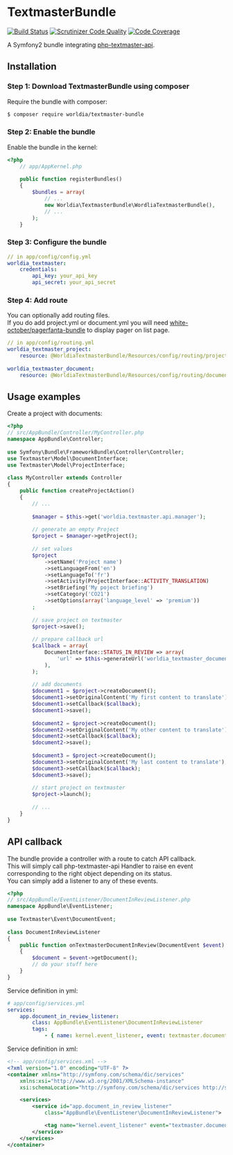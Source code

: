 # TextmasterBundle

[![Build Status](https://travis-ci.org/worldia/textmaster-bundle.svg?branch=master)](https://travis-ci.org/worldia/textmaster-bundle) [![Scrutinizer Code Quality](https://scrutinizer-ci.com/g/worldia/textmaster-bundle/badges/quality-score.png?b=master&s=9eb65ec3ad399ec652d0f8deab4968d1201608cc)](https://scrutinizer-ci.com/g/worldia/textmaster-bundle/?branch=master) [![Code Coverage](https://scrutinizer-ci.com/g/worldia/textmaster-bundle/badges/coverage.png?b=master&s=27adaf2cde1d45ab9ffabe86d24ada544e51207f)](https://scrutinizer-ci.com/g/worldia/textmaster-bundle/?branch=master)

A Symfony2 bundle integrating [php-textmaster-api](https://github.com/worldia/php-textmaster-api).

## Installation

### Step 1: Download TextmasterBundle using composer

Require the bundle with composer:

```bash
$ composer require worldia/textmaster-bundle
```

### Step 2: Enable the bundle

Enable the bundle in the kernel:

```php
<?php
    // app/AppKernel.php
  
    public function registerBundles()
    {
        $bundles = array(
            // ...
            new Worldia\TextmasterBundle\WordliaTextmasterBundle(),
            // ...
        );
    }
```

### Step 3: Configure the bundle

```yml
// in app/config/config.yml
worldia_textmaster:
    credentials:
        api_key: your_api_key
        api_secret: your_api_secret
```

### Step 4: Add route

You can optionally add routing files.  
If you do add project.yml or document.yml you will need [white-october/pagerfanta-bundle](https://github.com/whiteoctober/WhiteOctoberPagerfantaBundle#installation) to display pager on list page.

```yml
// in app/config/routing.yml
worldia_textmaster_project:
    resource: @WorldiaTextmasterBundle/Resources/config/routing/project.yml
  
worldia_textmaster_document:
    resource: @WorldiaTextmasterBundle/Resources/config/routing/document.yml
```

## Usage examples

Create a project with documents:
```php
<?php
// src/AppBundle/Controller/MyController.php
namespace AppBundle\Controller;
  
use Symfony\Bundle\FrameworkBundle\Controller\Controller;
use Textmaster\Model\DocumentInterface;
use Textmaster\Model\ProjectInterface;
  
class MyController extends Controller
{
    public function createProjectAction()
    {
        // ...
  
        $manager = $this->get('worldia.textmaster.api.manager');
  
        // generate an empty Project
        $project = $manager->getProject();
  
        // set values
        $project
            ->setName('Project name')
            ->setLanguageFrom('en')
            ->setLanguageTo('fr')
            ->setActivity(ProjectInterface::ACTIVITY_TRANSLATION)
            ->setBriefing('My poject briefing')
            ->setCategory('CO21')
            ->setOptions(array('language_level' => 'premium'))
        ;
  
        // save project on textmaster
        $project->save();
  
        // prepare callback url
        $callback = array(
            DocumentInterface::STATUS_IN_REVIEW => array(
                'url' => $this->generateUrl('worldia_textmaster_document_update', ['projectId' => $project->getId()]),
            ),
        );
  
        // add documents
        $document1 = $project->createDocument();
        $document1->setOriginalContent('My first content to translate');
        $document1->setCallback($callback);
        $document1->save();
  
        $document2 = $project->createDocument();
        $document2->setOriginalContent('My other content to translate');
        $document2->setCallback($callback);
        $document2->save();
  
        $document3 = $project->createDocument();
        $document3->setOriginalContent('My last content to translate');
        $document3->setCallback($callback);
        $document3->save();
  
        // start project on textmaster
        $project->launch();
  
        // ...
    }
}
```

## API callback

The bundle provide a controller with a route to catch API callback.  
This will simply call php-textmaster-api Handler to raise en event corresponding to the right object depending on its status.  
You can simply add a listener to any of these events.

```php
<?php
// src/AppBundle/EventListener/DocumentInReviewListener.php
namespace AppBundle\EventListener;
  
use Textmaster\Event\DocumentEvent;
  
class DocumentInReviewListener
{
    public function onTextmasterDocumentInReview(DocumentEvent $event)
    {
        $document = $event->getDocument();
        // do your stuff here
    }
}
```

Service definition in yml:
```yml
# app/config/services.yml
services:
    app.document_in_review_listener:
        class: AppBundle\EventListener\DocumentInReviewListener
        tags:
            - { name: kernel.event_listener, event: textmaster.document.in_review }
```

Service definition in xml:
```xml
<!-- app/config/services.xml -->
<?xml version="1.0" encoding="UTF-8" ?>
<container xmlns="http://symfony.com/schema/dic/services"
    xmlns:xsi="http://www.w3.org/2001/XMLSchema-instance"
    xsi:schemaLocation="http://symfony.com/schema/dic/services http://symfony.com/schema/dic/services/services-1.0.xsd">

    <services>
        <service id="app.document_in_review_listener"
            class="AppBundle\EventListener\DocumentInReviewListener">

            <tag name="kernel.event_listener" event="textmaster.document.in_review" />
        </service>
    </services>
</container>
```
